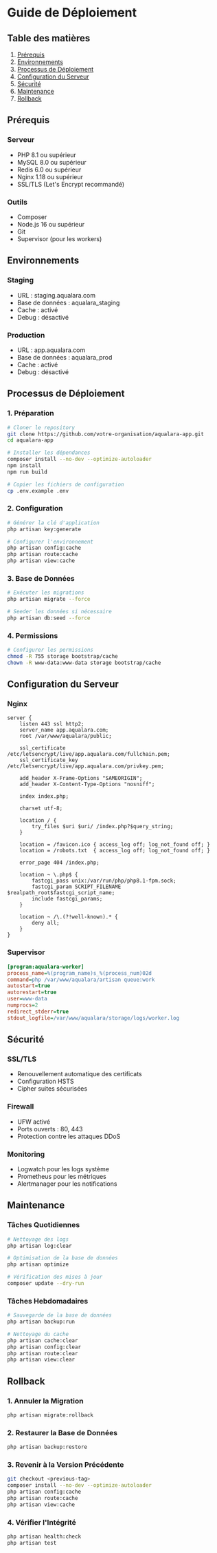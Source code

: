 # Guide de Déploiement

## Table des matières
1. [Prérequis](#prérequis)
2. [Environnements](#environnements)
3. [Processus de Déploiement](#processus-de-déploiement)
4. [Configuration du Serveur](#configuration-du-serveur)
5. [Sécurité](#sécurité)
6. [Maintenance](#maintenance)
7. [Rollback](#rollback)

## Prérequis

### Serveur
- PHP 8.1 ou supérieur
- MySQL 8.0 ou supérieur
- Redis 6.0 ou supérieur
- Nginx 1.18 ou supérieur
- SSL/TLS (Let's Encrypt recommandé)

### Outils
- Composer
- Node.js 16 ou supérieur
- Git
- Supervisor (pour les workers)

## Environnements

### Staging
- URL : staging.aqualara.com
- Base de données : aqualara_staging
- Cache : activé
- Debug : désactivé

### Production
- URL : app.aqualara.com
- Base de données : aqualara_prod
- Cache : activé
- Debug : désactivé

## Processus de Déploiement

### 1. Préparation

```bash
# Cloner le repository
git clone https://github.com/votre-organisation/aqualara-app.git
cd aqualara-app

# Installer les dépendances
composer install --no-dev --optimize-autoloader
npm install
npm run build

# Copier les fichiers de configuration
cp .env.example .env
```

### 2. Configuration

```bash
# Générer la clé d'application
php artisan key:generate

# Configurer l'environnement
php artisan config:cache
php artisan route:cache
php artisan view:cache
```

### 3. Base de Données

```bash
# Exécuter les migrations
php artisan migrate --force

# Seeder les données si nécessaire
php artisan db:seed --force
```

### 4. Permissions

```bash
# Configurer les permissions
chmod -R 755 storage bootstrap/cache
chown -R www-data:www-data storage bootstrap/cache
```

## Configuration du Serveur

### Nginx

```nginx
server {
    listen 443 ssl http2;
    server_name app.aqualara.com;
    root /var/www/aqualara/public;

    ssl_certificate /etc/letsencrypt/live/app.aqualara.com/fullchain.pem;
    ssl_certificate_key /etc/letsencrypt/live/app.aqualara.com/privkey.pem;

    add_header X-Frame-Options "SAMEORIGIN";
    add_header X-Content-Type-Options "nosniff";

    index index.php;

    charset utf-8;

    location / {
        try_files $uri $uri/ /index.php?$query_string;
    }

    location = /favicon.ico { access_log off; log_not_found off; }
    location = /robots.txt  { access_log off; log_not_found off; }

    error_page 404 /index.php;

    location ~ \.php$ {
        fastcgi_pass unix:/var/run/php/php8.1-fpm.sock;
        fastcgi_param SCRIPT_FILENAME $realpath_root$fastcgi_script_name;
        include fastcgi_params;
    }

    location ~ /\.(?!well-known).* {
        deny all;
    }
}
```

### Supervisor

```ini
[program:aqualara-worker]
process_name=%(program_name)s_%(process_num)02d
command=php /var/www/aqualara/artisan queue:work
autostart=true
autorestart=true
user=www-data
numprocs=2
redirect_stderr=true
stdout_logfile=/var/www/aqualara/storage/logs/worker.log
```

## Sécurité

### SSL/TLS
- Renouvellement automatique des certificats
- Configuration HSTS
- Cipher suites sécurisées

### Firewall
- UFW activé
- Ports ouverts : 80, 443
- Protection contre les attaques DDoS

### Monitoring
- Logwatch pour les logs système
- Prometheus pour les métriques
- Alertmanager pour les notifications

## Maintenance

### Tâches Quotidiennes
```bash
# Nettoyage des logs
php artisan log:clear

# Optimisation de la base de données
php artisan optimize

# Vérification des mises à jour
composer update --dry-run
```

### Tâches Hebdomadaires
```bash
# Sauvegarde de la base de données
php artisan backup:run

# Nettoyage du cache
php artisan cache:clear
php artisan config:clear
php artisan route:clear
php artisan view:clear
```

## Rollback

### 1. Annuler la Migration
```bash
php artisan migrate:rollback
```

### 2. Restaurer la Base de Données
```bash
php artisan backup:restore
```

### 3. Revenir à la Version Précédente
```bash
git checkout <previous-tag>
composer install --no-dev --optimize-autoloader
php artisan config:cache
php artisan route:cache
php artisan view:cache
```

### 4. Vérifier l'Intégrité
```bash
php artisan health:check
php artisan test
``` 